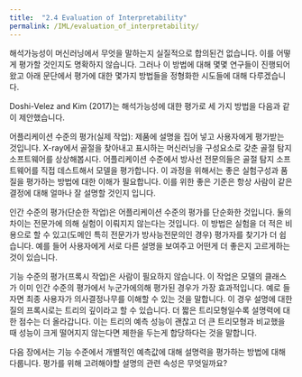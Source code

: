 ```yaml
---
title:  "2.4 Evaluation of Interpretability"
permalink: /IML/evaluation_of_interpretability/
---
```


해석가능성이 머신러닝에서 무엇을 말하는지 실질적으로 합의된건 없습니다. 이를 어떻게 평가할 것인지도 명확하지 않습니다. 그러나 이 방법에 대해 몇몇 연구들이 진행되어 왔고 아래 문단에서 평가에 대한 몇가지 방법들을 정형화한 시도들에 대해 다루겠습니다.

Doshi-Velez and Kim (2017)는 해석가능성에 대한 평가로 세 가지 방법을 다음과 같이 제안했습니다.

어플리케이션 수준의 평가(실제 작업): 제품에 설명을 집어 넣고 사용자에게 평가받는 것입니다. X-ray에서 골절을 찾아내고 표시하는 머신러닝을 구성요소로 갖춘 골절 탐지 소프트웨어를 상상해봅시다. 어플리케이션 수준에서 방사선 전문의들은 골절 탐지 소프트웨어를 직접 데스트해서 모델을 평가합니다. 이 과정을 위해서는 좋은 실험구성과 품질을 평가하는 방법에 대한 이해가 필요합니다. 이를 위한 좋은 기준은 항상 사람이 같은 결정에 대해 얼마나 잘 설명할 것인지 입니다.

인간 수준의 평가(단순한 작업)은 어플리케이션 수준의 평가를 단순화한 것입니다. 둘의 차이는 전문가에 의해 실험이 이뤄지지 않는다는 것입니다. 이 방법은 실험을 더 적은 비용으로 할 수 있고(도메인 특히 전문가가 방사능전문의인 경우) 평가자를 찾기가 더 쉽습니다. 예를 들어 사용자에게 서로 다른 설명을 보여주고 어떤게 더 좋은지 고르게하는 것이 있습니다.

기능 수준의 평가(프록시 작업)은 사람이 필요하지 않습니다. 이 작업은 모델의 클래스가 이미 인간 수준의 평가에서 누군가에의해 평가된 경우가 가장 효과적입니다. 예로 들자면 최종 사용자가 의사결정나무를 이해할 수 있는 것을 말합니다. 이 경우 설명에 대한 질의 프록시로는 트리의 깊이라고 할 수 있습니다. 더 짧은 트리모형일수록 설명력에 대한 점수는 더 올라갑니다. 이는 트리의 예측 성능이 괜찮고 더 큰 트리모형과 비교했을 때 성능이 크게 떨어지지 않는다면 제한을 두는게 합당하다는 것을 말합니다.

다음 장에서는 기능 수준에서 개별적인 예측값에 대해 설명력을 평가하는 방법에 대해 다룹니다. 평가를 위해 고려해야할 설명의 관련 속성은 무엇일까요?
